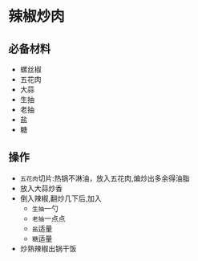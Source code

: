 # 辣椒炒肉

## 必备材料

- 螺丝椒
- 五花肉
- 大蒜
- 生抽
- 老抽
- 盐
- 糖

## 操作

- `五花肉`切片:热锅不淋油，放入五花肉,煸炒出多余得油脂
- 放入大蒜炒香
- 倒入辣椒,翻炒几下后,加入
    - `生抽`一勺
    - `老抽`一点点
    - `盐`适量
    - `糖`适量
- 炒熟辣椒出锅干饭